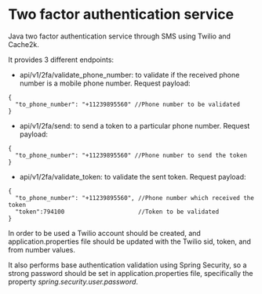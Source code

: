 # Two factor authentication service
Java two factor authentication service through SMS using Twilio and Cache2k.

It provides 3 different endpoints:
- api/v1/2fa/validate\_phone\_number: to validate if the received phone number is a mobile phone number. Request payload:
```
{
  "to_phone_number": "+11239895560" //Phone number to be validated
}
```
- api/v1/2fa/send: to send a token to a particular phone number. Request payload:
```
{
  "to_phone_number": "+11239895560" //Phone number to send the token
}
```
- api/v1/2fa/validate\_token: to validate the sent token. Request payload:
```
{
  "to_phone_number": "+11239895560", //Phone number which received the token
  "token":794100                     //Token to be validated
}
```

In order to be used a Twilio account should be created, and application.properties file should be updated with the Twilio sid, token, and from number values.

It also performs base authentication validation using Spring Security, so a strong password should be set in application.properties file, specifically the property _spring.security.user.password_.
